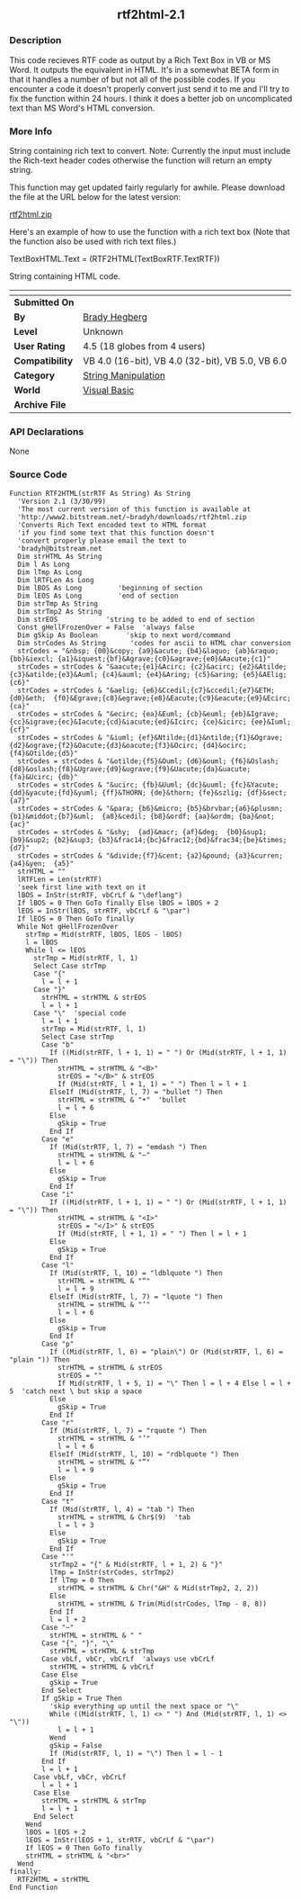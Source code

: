 ﻿<div align="center">

## rtf2html\-2\.1


</div>

### Description

This code recieves RTF code as output by a Rich Text Box in VB or MS Word. It outputs the equivalent in HTML. It's in a somewhat BETA form in that it handles a number of but not all of the possible codes. If you encounter a code it doesn't properly convert just send it to me and I'll try to fix the function within 24 hours. I think it does a better job on uncomplicated text than MS Word's HTML conversion.
 
### More Info
 
String containing rich text to convert. Note: Currently the input must include the Rich-text header codes otherwise the function will return an empty string.

This function may get updated fairly regularly for awhile. Please download the file at the URL below for the latest version:

<A href="http://www2.bitstream.net/~bradyh/downloads/rtf2html.zip">rtf2html.zip</a>

Here's an example of how to use the function with a rich text box (Note that the function also be used with rich text files.)

TextBoxHTML.Text = (RTF2HTML(TextBoxRTF.TextRTF))

String containing HTML code.


<span>             |<span>
---                |---
**Submitted On**   |
**By**             |[Brady Hegberg](https://github.com/Planet-Source-Code/PSCIndex/blob/master/ByAuthor/brady-hegberg.md)
**Level**          |Unknown
**User Rating**    |4.5 (18 globes from 4 users)
**Compatibility**  |VB 4\.0 \(16\-bit\), VB 4\.0 \(32\-bit\), VB 5\.0, VB 6\.0
**Category**       |[String Manipulation](https://github.com/Planet-Source-Code/PSCIndex/blob/master/ByCategory/string-manipulation__1-5.md)
**World**          |[Visual Basic](https://github.com/Planet-Source-Code/PSCIndex/blob/master/ByWorld/visual-basic.md)
**Archive File**   |[](https://github.com/Planet-Source-Code/brady-hegberg-rtf2html-2-1__1-1545/archive/master.zip)

### API Declarations

None


### Source Code

```
Function RTF2HTML(strRTF As String) As String
  'Version 2.1 (3/30/99)
  'The most current version of this function is available at
  'http://www2.bitstream.net/~bradyh/downloads/rtf2html.zip
  'Converts Rich Text encoded text to HTML format
  'if you find some text that this function doesn't
  'convert properly please email the text to
  'bradyh@bitstream.net
  Dim strHTML As String
  Dim l As Long
  Dim lTmp As Long
  Dim lRTFLen As Long
  Dim lBOS As Long         'beginning of section
  Dim lEOS As Long         'end of section
  Dim strTmp As String
  Dim strTmp2 As String
  Dim strEOS            'string to be added to end of section
  Const gHellFrozenOver = False  'always false
  Dim gSkip As Boolean       'skip to next word/command
  Dim strCodes As String      'codes for ascii to HTML char conversion
  strCodes = "&nbsp; {00}&copy; {a9}&acute; {b4}&laquo; {ab}&raquo; {bb}&iexcl; {a1}&iquest;{bf}&Agrave;{c0}&agrave;{e0}&Aacute;{c1}"
  strCodes = strCodes & "&aacute;{e1}&Acirc; {c2}&acirc; {e2}&Atilde;{c3}&atilde;{e3}&Auml; {c4}&auml; {e4}&Aring; {c5}&aring; {e5}&AElig; {c6}"
  strCodes = strCodes & "&aelig; {e6}&Ccedil;{c7}&ccedil;{e7}&ETH;  {d0}&eth;  {f0}&Egrave;{c8}&egrave;{e8}&Eacute;{c9}&eacute;{e9}&Ecirc; {ca}"
  strCodes = strCodes & "&ecirc; {ea}&Euml; {cb}&euml; {eb}&Igrave;{cc}&igrave;{ec}&Iacute;{cd}&iacute;{ed}&Icirc; {ce}&icirc; {ee}&Iuml; {cf}"
  strCodes = strCodes & "&iuml; {ef}&Ntilde;{d1}&ntilde;{f1}&Ograve;{d2}&ograve;{f2}&Oacute;{d3}&oacute;{f3}&Ocirc; {d4}&ocirc; {f4}&Otilde;{d5}"
  strCodes = strCodes & "&otilde;{f5}&Ouml; {d6}&ouml; {f6}&Oslash;{d8}&oslash;{f8}&Ugrave;{d9}&ugrave;{f9}&Uacute;{da}&uacute;{fa}&Ucirc; {db}"
  strCodes = strCodes & "&ucirc; {fb}&Uuml; {dc}&uuml; {fc}&Yacute;{dd}&yacute;{fd}&yuml; {ff}&THORN; {de}&thorn; {fe}&szlig; {df}&sect; {a7}"
  strCodes = strCodes & "&para; {b6}&micro; {b5}&brvbar;{a6}&plusmn;{b1}&middot;{b7}&uml;  {a8}&cedil; {b8}&ordf; {aa}&ordm; {ba}&not;  {ac}"
  strCodes = strCodes & "&shy;  {ad}&macr; {af}&deg;  {b0}&sup1; {b9}&sup2; {b2}&sup3; {b3}&frac14;{bc}&frac12;{bd}&frac34;{be}&times; {d7}"
  strCodes = strCodes & "&divide;{f7}&cent; {a2}&pound; {a3}&curren;{a4}&yen;  {a5}"
  strHTML = ""
  lRTFLen = Len(strRTF)
  'seek first line with text on it
  lBOS = InStr(strRTF, vbCrLf & "\deflang")
  If lBOS = 0 Then GoTo finally Else lBOS = lBOS + 2
  lEOS = InStr(lBOS, strRTF, vbCrLf & "\par")
  If lEOS = 0 Then GoTo finally
  While Not gHellFrozenOver
    strTmp = Mid(strRTF, lBOS, lEOS - lBOS)
    l = lBOS
    While l <= lEOS
      strTmp = Mid(strRTF, l, 1)
      Select Case strTmp
      Case "{"
        l = l + 1
      Case "}"
        strHTML = strHTML & strEOS
        l = l + 1
      Case "\"  'special code
        l = l + 1
        strTmp = Mid(strRTF, l, 1)
        Select Case strTmp
        Case "b"
          If ((Mid(strRTF, l + 1, 1) = " ") Or (Mid(strRTF, l + 1, 1) = "\")) Then
            strHTML = strHTML & "<B>"
            strEOS = "</B>" & strEOS
            If (Mid(strRTF, l + 1, 1) = " ") Then l = l + 1
          ElseIf (Mid(strRTF, l, 7) = "bullet ") Then
            strHTML = strHTML & "•"  'bullet
            l = l + 6
          Else
            gSkip = True
          End If
        Case "e"
          If (Mid(strRTF, l, 7) = "emdash ") Then
            strHTML = strHTML & "—"
            l = l + 6
          Else
            gSkip = True
          End If
        Case "i"
          If ((Mid(strRTF, l + 1, 1) = " ") Or (Mid(strRTF, l + 1, 1) = "\")) Then
            strHTML = strHTML & "<I>"
            strEOS = "</I>" & strEOS
            If (Mid(strRTF, l + 1, 1) = " ") Then l = l + 1
          Else
            gSkip = True
          End If
        Case "l"
          If (Mid(strRTF, l, 10) = "ldblquote ") Then
            strHTML = strHTML & "“"
            l = l + 9
          ElseIf (Mid(strRTF, l, 7) = "lquote ") Then
            strHTML = strHTML & "‘"
            l = l + 6
          Else
            gSkip = True
          End If
        Case "p"
          If ((Mid(strRTF, l, 6) = "plain\") Or (Mid(strRTF, l, 6) = "plain ")) Then
            strHTML = strHTML & strEOS
            strEOS = ""
            If Mid(strRTF, l + 5, 1) = "\" Then l = l + 4 Else l = l + 5  'catch next \ but skip a space
          Else
            gSkip = True
          End If
        Case "r"
          If (Mid(strRTF, l, 7) = "rquote ") Then
            strHTML = strHTML & "’"
            l = l + 6
          ElseIf (Mid(strRTF, l, 10) = "rdblquote ") Then
            strHTML = strHTML & "”"
            l = l + 9
          Else
            gSkip = True
          End If
        Case "t"
          If (Mid(strRTF, l, 4) = "tab ") Then
            strHTML = strHTML & Chr$(9)  'tab
            l = l + 3
          Else
            gSkip = True
          End If
        Case "'"
          strTmp2 = "{" & Mid(strRTF, l + 1, 2) & "}"
          lTmp = InStr(strCodes, strTmp2)
          If lTmp = 0 Then
            strHTML = strHTML & Chr("&H" & Mid(strTmp2, 2, 2))
          Else
            strHTML = strHTML & Trim(Mid(strCodes, lTmp - 8, 8))
          End If
          l = l + 2
        Case "~"
          strHTML = strHTML & " "
        Case "{", "}", "\"
          strHTML = strHTML & strTmp
        Case vbLf, vbCr, vbCrLf  'always use vbCrLf
          strHTML = strHTML & vbCrLf
        Case Else
          gSkip = True
        End Select
        If gSkip = True Then
          'skip everything up until the next space or "\"
          While ((Mid(strRTF, l, 1) <> " ") And (Mid(strRTF, l, 1) <> "\"))
            l = l + 1
          Wend
          gSkip = False
          If (Mid(strRTF, l, 1) = "\") Then l = l - 1
        End If
        l = l + 1
      Case vbLf, vbCr, vbCrLf
        l = l + 1
      Case Else
        strHTML = strHTML & strTmp
        l = l + 1
      End Select
    Wend
    lBOS = lEOS + 2
    lEOS = InStr(lEOS + 1, strRTF, vbCrLf & "\par")
    If lEOS = 0 Then GoTo finally
    strHTML = strHTML & "<br>"
  Wend
finally:
  RTF2HTML = strHTML
End Function
```

